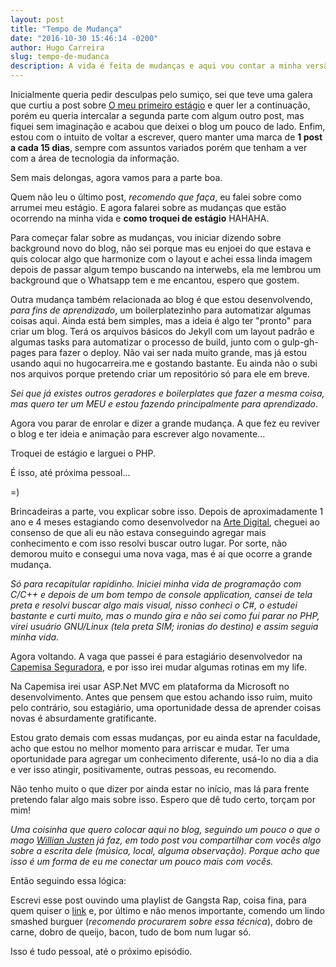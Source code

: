 ```yaml
---
layout: post
title: "Tempo de Mudança"
date: "2016-10-30 15:46:14 -0200"
author: Hugo Carreira
slug: tempo-de-mudanca
description: A vida é feita de mudanças e aqui vou contar a minha versão sobre uma delas
---
```


Inicialmente queria pedir desculpas pelo sumiço, sei que teve uma galera que curtiu a post sobre [O meu primeiro estágio](http://hugocarreira.me/o-meu-primeiro-estagio) e quer ler a continuação, porém eu queria intercalar a segunda parte com algum outro post, mas fiquei sem imaginação e acabou que deixei o blog um pouco de lado. Enfim, estou com o intuito de voltar a escrever, quero manter uma marca de **1 post a cada 15 dias**, sempre com assuntos variados porém que tenham a ver com a área de tecnologia da informação.  

Sem mais delongas, agora vamos para a parte boa.  

Quem não leu o último post, *recomendo que faça*, eu falei sobre como arrumei meu estágio. E agora falarei sobre as mudanças que estão ocorrendo na minha vida e **como troquei de estágio** HAHAHA.  

Para começar falar sobre as mudanças, vou iniciar dizendo sobre background novo do blog, não sei porque mas eu enjoei do que estava e quis colocar algo que harmonize com o layout e achei essa linda imagem depois de passar algum tempo buscando na interwebs, ela me lembrou um background que o Whatsapp tem e me encantou, espero que gostem.  

Outra mudança também relacionada ao blog é que estou desenvolvendo, *para fins de aprendizado*, um boilerplatezinho para automatizar algumas coisas aqui. Ainda está bem simples, mas a ideia é algo ter "pronto" para criar um blog. Terá os arquivos básicos do Jekyll com um layout padrão e algumas tasks para automatizar o processo de build, junto com o gulp-gh-pages para fazer o deploy. Não vai ser nada muito grande, mas já estou usando aqui no hugocarreira.me e gostando bastante. Eu ainda não o subi nos arquivos porque pretendo criar um repositório só para ele em breve.

*Sei que já existes outros geradores e boilerplates que fazer a mesma coisa, mas quero ter um MEU e estou fazendo principalmente para aprendizado*.

Agora vou parar de enrolar e dizer a grande mudança. A que fez eu reviver o blog e ter ideia e animação para escrever algo novamente...

Troquei de estágio e larguei o PHP.

É isso, até próxima pessoal...  


=)



Brincadeiras a parte, vou explicar sobre isso. Depois de aproximadamente 1 ano e 4 meses estagiando como desenvolvedor na [Arte Digital](http://www.artedigitalinternet.com.br), cheguei ao consenso de que ali eu não estava conseguindo agregar mais conhecimento e com isso resolvi buscar outro lugar. Por sorte, não demorou muito e consegui uma nova vaga, mas é aí que ocorre a grande mudança.


*Só para recapitular rapidinho.
Iniciei minha vida de programação com C/C++ e depois de um bom tempo de console application, cansei de tela preta e resolvi buscar algo mais visual, nisso conheci o C#, o estudei bastante e curti muito, mas o mundo gira e não sei como fui parar no PHP, virei usuário GNU/Linux (*tela preta SIM; ironias do destino*) e assim seguia minha vida.*

Agora voltando. A vaga que passei é para estagiário desenvolvedor na [Capemisa Seguradora](http://www.capemisa.com.br), e por isso irei mudar algumas rotinas em my life.

Na Capemisa irei usar ASP.Net MVC em plataforma da Microsoft no desenvolvimento. Antes que pensem que estou achando isso ruim, muito pelo contrário, sou estagiário, uma oportunidade dessa de aprender coisas novas é absurdamente gratificante.  

Estou grato demais com essas mudanças, por eu ainda estar na faculdade, acho que estou no melhor momento para arriscar e mudar. Ter uma oportunidade para agregar um conhecimento diferente, usá-lo no dia a dia e ver isso atingir, positivamente, outras pessoas, eu recomendo.

Não tenho muito o que dizer por ainda estar no início, mas lá para frente pretendo falar algo mais sobre isso. Espero que dê tudo certo, torçam por mim!


*Uma coisinha que quero colocar aqui no blog, seguindo um pouco o que o mago [Willian Justen](https://willianjusten.com.br/) já faz, em todo post vou compartilhar com vocês algo sobre a escrita dele (música, local, alguma observação). Porque acho que isso é um forma de eu me conectar um pouco mais com vocês.*

Então seguindo essa lógica:

Escrevi esse post ouvindo uma playlist de Gangsta Rap, coisa fina, para quem quiser o [link](https://open.spotify.com/user/12143253096/playlist/1ERK4RMbCYTq9z6VSmo1Qr) e, por último e não menos importante, comendo um lindo smashed burguer (*recomendo procurarem sobre essa técnica*), dobro de carne, dobro de queijo, bacon, tudo de bom num lugar só.

Isso é tudo pessoal, até o próximo episódio.
